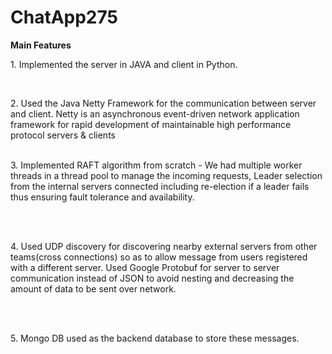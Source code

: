 # ChatApp275

<b> Main Features </b><br>
<p>1. Implemented the server in JAVA and client in Python. <br></p>
<br>
<p>2. Used the Java Netty Framework for the communication between server and client. Netty is an asynchronous event-driven network application framework for rapid development of maintainable high performance protocol servers & clients<br><br></p>
<p>3. Implemented RAFT algorithm from scratch - We had multiple worker threads in a thread pool to manage the incoming requests,  Leader selection from the internal servers connected including re-election if a leader fails thus ensuring fault tolerance and availability.</p><br><br>
<p>4. Used UDP discovery for discovering nearby external servers from other teams(cross connections) so as to allow message from users registered with a different server. Used Google Protobuf for server to server communication instead of JSON to avoid nesting and decreasing the amount of data to be sent over network.</p><br><br>
<p>5. Mongo DB used as the backend database to store these messages.</p><br>
